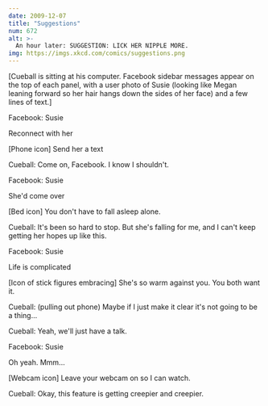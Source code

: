 ```yaml
---
date: 2009-12-07
title: "Suggestions"
num: 672
alt: >-
  An hour later: SUGGESTION: LICK HER NIPPLE MORE.
img: https://imgs.xkcd.com/comics/suggestions.png
---
```

[Cueball is sitting at his computer. Facebook sidebar messages appear on the top of each panel, with a user photo of Susie (looking like Megan leaning forward so her hair hangs down the sides of her face) and a few lines of text.]

Facebook: Susie

Reconnect with her

[Phone icon] Send her a text

Cueball: Come on, Facebook. I know I shouldn't.

Facebook: Susie

She'd come over

[Bed icon] You don't have to fall asleep alone.

Cueball: It's been so hard to stop. But she's falling for me, and I can't keep getting her hopes up like this.

Facebook: Susie

Life is complicated

[Icon of stick figures embracing] She's so warm against you. You both want it.

Cueball: (pulling out phone) Maybe if I just make it clear it's not going to be a thing...

Cueball: Yeah, we'll just have a talk.

Facebook: Susie

Oh yeah. Mmm...

[Webcam icon] Leave your webcam on so I can watch.

Cueball: Okay, this feature is getting creepier and creepier.